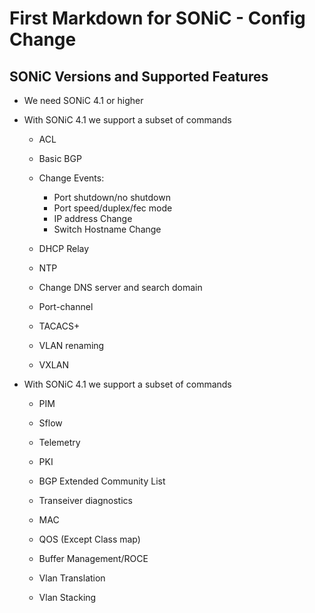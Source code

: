 # First Markdown for SONiC - Config Change 

## SONiC Versions and Supported Features 

- We need SONiC 4.1 or higher

- With SONiC 4.1 we support a subset of commands

  - ACL 

  - Basic BGP 
  - Change Events: 
    - Port shutdown/no shutdown 
    - Port speed/duplex/fec mode 
    - IP address Change 
    - Switch Hostname Change 
  - DHCP Relay 
  - NTP 

  - Change DNS server and search domain 

  - Port-channel

  - TACACS+ 

  - VLAN renaming 

  - VXLAN 

- With SONiC 4.1 we support a subset of commands

  - PIM

  - Sflow

  - Telemetry

  - PKI

  - BGP Extended Community List

  - Transeiver diagnostics

  - MAC

  - QOS (Except Class map)

  - Buffer Management/ROCE

  - Vlan Translation 

  - Vlan Stacking
